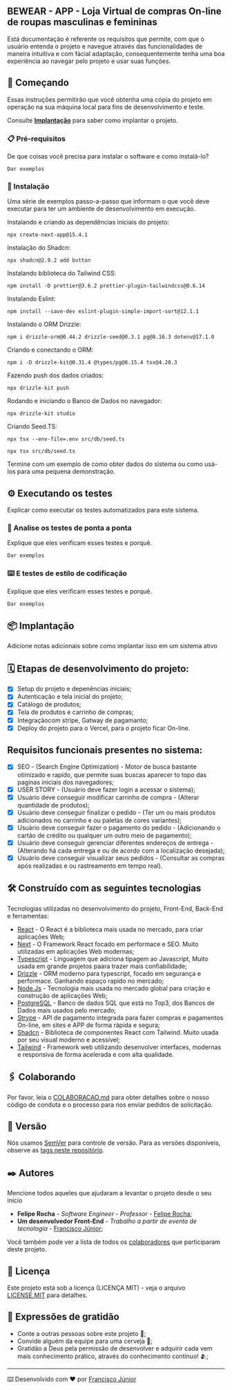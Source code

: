 ## BEWEAR - APP - Loja Virtual de compras On-line de roupas masculinas e femininas

Está documentação é referente os requisitos que permite, com que o usuário entenda o projeto e navegue através das funcionalidades de maneira intuitiva e com fácial adaptação, consequentemente tenha uma boa experiência ao navegar pelo projeto e usar suas funções.

## 🚀 Começando

Essas instruções permitirão que você obtenha uma cópia do projeto em operação na sua máquina local para fins de desenvolvimento e teste.

Consulte **[Implantação](#-implanta%C3%A7%C3%A3o)** para saber como implantar o projeto.

### 📋 Pré-requisitos

De que coisas você precisa para instalar o software e como instalá-lo?

```
Dar exemplos
```

### 🔧 Instalação

Uma série de exemplos passo-a-passo que informam o que você deve executar para ter um ambiente de desenvolvimento em execução.

Instalando e criando as dependências iniciais do projeto:

```
npx create-next-app@15.4.1
```

Instalação do Shadcn:
```
npx shadcn@2.9.2 add button
```

Instalando biblioteca do Tailwind CSS:
```
npm install -D prettier@3.6.2 prettier-plugin-tailwindcss@0.6.14
```

Instalando Eslint:
```
npm install --save-dev eslint-plugin-simple-import-sort@12.1.1
```

Instalando o ORM Drizzle:
```
npm i drizzle-orm@0.44.2 drizzle-seed@0.3.1 pg@8.16.3 dotenv@17.1.0
```

Criando e conectando o ORM:
```
npm i -D drizzle-kit@0.31.4 @types/pg@8.15.4 tsx@4.20.3
```

Fazendo push dos dados criados:
```
npx drizzle-kit push
```

Rodando e iniciando o Banco de Dados no navegador:
```
npx drizzle-kit studio
```

Criando Seed.TS:
```
npx tsx --env-file=.env src/db/seed.ts
```

```
npx tsx src/db/seed.ts
```

Termine com um exemplo de como obter dados do sistema ou como usá-los para uma pequena demonstração.

## ⚙️ Executando os testes

Explicar como executar os testes automatizados para este sistema.

### 🔩 Analise os testes de ponta a ponta

Explique que eles verificam esses testes e porquê.

```
Dar exemplos
```

### ⌨️ E testes de estilo de codificação

Explique que eles verificam esses testes e porquê.

```
Dar exemplos
```

## 📦 Implantação

Adicione notas adicionais sobre como implantar isso em um sistema ativo

## 🗓️ Etapas de desenvolvimento do projeto:

* [X] Setup do projeto e depenências iniciais;
* [X] Autenticação e tela inicial do projeto;
* [X] Catálogo de produtos;
* [X] Tela de produtos e carrinho de compras;
* [X] Integraçãocom stripe, Gatway de pagamanto;
* [X] Deploy do projeto para o Vercel, para o projeto ficar On-line.

## Requisitos funcionais presentes no sistema:

* [X] SEO - (Search Engine Optimization) - Motor de busca bastante otimizado e rapído, que permite suas buscas aparecer to topo das paginas iniciais dos navegadores;
* [X] USER STORY - (Usuário deve fazer login a acessar o sistema);
* [X] Usuário deve conseguir modificar carrinho de compra - (Alterar quantidade de produtos);
* [X] Usuário deve conseguir finalizar o pedido - (Ter um ou mais produtos adicionados no carrinho e ou paletas de cores variantes);
* [X] Usuário deve conseguir fazer o pagamento do pedido - (Adicionando o cartão de crédito ou qualquer um outro meio de pagamento);
* [X] Usuário deve conseguir gerenciar diferentes endereços de entrega - (Alterando há cada entrega e ou de acordo com a localização desejada);
* [X] Usuário deve conseguir visualizar seus pedidos  - (Consultar as compras após realizadas e ou rastreamento em tempo real).

## 🛠️ Construído com as seguintes tecnologias

Tecnologias utilizadas no desenvolvimento do projeto, Front-End, Back-End e ferramentas:

* [React](https://react.dev/) - O React é a biblioteca mais usada no mercado, para criar aplicações Web;
* [Next](https://nextjs.org/) - O Framework React focado em performace e SEO. Muito utilizadas em aplicações Web modernas;
* [Typescript](https://www.typescriptlang.org/) - Linguagem que adiciona tipagem ao Javascript, Muito usada em grande projetos paara trazer mais confiabilidade;
* [Drizzle](https://orm.drizzle.team/) - ORM moderno para typescript, focado em segurança e performace. Ganhando espaço rapído no mercado;
* [Node.Js](https://nodejs.org/pt) - Tecnologia mais usada no mercado global para criação e construção de aplicações Web;
* [PostgreSQL](https://www.postgresql.org/) - Banco de dados SQL que está no Top3, dos Bancos de Dados mais usados pelo mercado;
* [Strype](https://stripe.com/br) - API de pagamento integrada para fazer compras e pagamentos On-line, em sites e APP de forma rápida e segura;
* [Shadcn](https://ui.shadcn.com/) - Biblioteca de componentes React com Tailwind. Muito usada por seu visual moderno e acessível;
* [Tailwind](https://tailwindcss.com/) - Framework web utilizando desenvolver interfaces, modernas e responsiva de forma acelerada e com alta qualidade.

## 🖇️ Colaborando

Por favor, leia o [COLABORACAO.md](https://gist.github.com/usuario/linkParaInfoSobreContribuicoes) para obter detalhes sobre o nosso código de conduta e o processo para nos enviar pedidos de solicitação.

## 📌 Versão

Nós usamos [SemVer](http://semver.org/) para controle de versão. Para as versões disponíveis, observe as [tags neste repositório](https://github.com/suas/tags/do/projeto).

## ✒️ Autores

Mencione todos aqueles que ajudaram a levantar o projeto desde o seu início

* **Felipe Rocha** - *Software Engineer - Professor* - [Felipe Rocha](https://github.com/felipemotarocha);
* **Um desenvolvedor Front-End** - *Trabalho a partir de evento de tecnologia* - [Francisco Júnior](https://github.com/FranciiscoJunior);

Você também pode ver a lista de todos os [colaboradores](https://github.com/usuario/projeto/colaboradores) que participaram deste projeto.

## 📄 Licença

Este projeto está sob a licença (LICENÇA MIT) - veja o arquivo [LICENSE.MIT](https://github.com/nvm-sh/nvm/blob/master/LICENSE.md) para detalhes.

## 🎁 Expressões de gratidão

* Conte a outras pessoas sobre este projeto 📢;
* Convide alguém da equipe para uma cerveja 🍺;
* Gratidão a Deus pela permissão de desenvolver e adquirir cada vem mais conhecimento prático, através do conhecimento contínuo! 🫂;

---
⌨️ Desenvolvido com ❤️ por [Francisco Júnior](https://github.com/FranciiscoJunior)